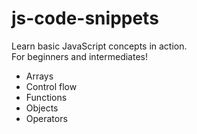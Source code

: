 # js-code-snippets
Learn basic JavaScript concepts in action. <br>
For beginners and intermediates!

- Arrays
- Control flow
- Functions
- Objects
- Operators
